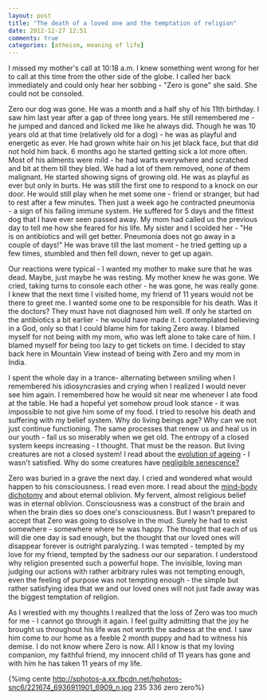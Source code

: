 ```yaml
---
layout: post
title: "The death of a loved one and the temptation of religion"
date: 2012-12-27 12:51
comments: true
categories: [atheism, meaning of life]
---
```

I missed my mother's call at 10:18 a.m. I knew something went wrong for her to call at this time from the other side of the globe. I called her back immediately and could only hear her sobbing - "Zero is gone" she said. She could not be consoled.

Zero our dog was gone. He was a month and a half shy of his 11th birthday. I saw him last year after a gap of three long years. He still remembered me - he jumped and danced and licked me like he always did. Though he was 10 years old at that time (relatively old for a dog) - he was as playful and energetic as ever. He had grown white hair on his jet black face, but that did not hold him back. 6 months ago he started getting sick a lot more often. Most of his ailments were mild - he had warts everywhere and scratched and bit at them till they bled. We had a lot of them removed, none of them malignant. He started showing signs of growing old. He was as playful as ever but only in burts. He was still the first one to respond to a knock on our door. He would still play when he met some one - friend or stranger, but had to rest after a few minutes. Then just a week ago he contracted pneumonia - a sign of his failing immune system. He suffered for 5 days and the fittest dog that I have ever seen passed away. My mom had called us the previous day to tell me how she feared for his life. My sister and I scolded her - "He is on antibiotics and will get better. Pneumonia does not go away in a couple of days!" He was brave till the last moment - he tried getting up a few times, stumbled and then fell down, never to get up again.
<!-- more -->

Our reactions were typical - I wanted my mother to make sure that he was dead. Maybe, just maybe he was resting. My mother knew he was gone. We cried, taking turns to console each other - he was gone, he was really gone. I knew that the next time I visited home, my friend of 11 years would not be there to greet me. I wanted some one to be responsible for his death. Was it the doctors? They must have not diagnosed him well. If only he started on the antibiotics a bit earlier - he would have made it. I contemplated believing in a God, only so that I could blame him for taking Zero away. I blamed myself for not being with my mom, who was left alone to take care of him. I blamed myself for being too lazy to get tickets on time. I decided to stay back here in Mountain View instead of being with Zero and my mom in India.

I spent the whole day in a trance- alternating between smiling when I remembered his idiosyncrasies and crying when I realized I would never see him again. I remembered how he would sit near me whenever I ate food at the table. He had a hopeful yet somehow proud look stance - it was impossible to not give him some of my food. I tried to resolve his death and suffering with my belief system. Why do living beings age? Why can we not just continue functioning. The same processes that renew us and heal us in our youth - fail us so miserably when we get old. The entropy of a closed system keeps increasing - I thought. That must be the reason. But living creatures are not a closed system! I read about the [evolution of ageing](http://en.wikipedia.org/wiki/Evolution_of_ageing) - I wasn't satisfied. Why do some creatures have [negligible senescence?](http://en.wikipedia.org/wiki/Negligible_senescence)

Zero was buried in a grave the next day. I cried and wondered what would happen to his consciousness. I read even more. I read about the [mind-body dichotomy](http://en.wikipedia.org/wiki/Mind-body_problem) and about eternal oblivion. My fervent, almost religious belief was in eternal oblivion. Consciousness was a construct of the brain and when the brain dies so does one's consciousness. But I wasn't prepared to accept that Zero was going to dissolve in the mud. Surely he had to exist somewhere - somewhere where he was happy. The thought that each of us will die one day is sad enough, but the thought that our loved ones will disappear forever is outright paralyzing. I was tempted - tempted by my love for my friend, tempted by the sadness our our separation. I understood why religion presented such a powerful hope. The invisible, loving man judging our actions with rather arbitrary rules was not tempting enough, even the feeling of purpose was not tempting enough - the simple but rather satisfying idea that we and our loved ones will not just fade away was the biggest temptation of religion.

As I wrestled with my thoughts I realized that the loss of Zero was too much for me - I cannot go through it again. I feel guilty admitting that the joy he brought	 us throughout his life was not worth the sadness at the end. I saw him come to our home as a feeble 2 month puppy and had to witness his demise. I do not know where Zero is now. All I know is that my loving companion, my faithful friend, my innocent child of 11 years has gone and with him he has taken 11 years of my life.

{%img cente http://sphotos-a.xx.fbcdn.net/hphotos-snc6/221674_6936911901_6909_n.jpg 235 336 zero zero%}